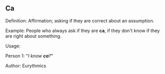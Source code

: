 ## Ca

Definition: Affirmation; asking if they are correct about an assumption.

Example: People who always ask if they are __ca__, if they don't know if they are right about something.

Usage: 

Person 1: "*I know __ca__?*"

Author: Eurythmics
